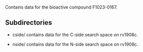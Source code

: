 Contains data for the bioactive compound F1023-0167.

## Subdirectories

- cside/ contains data for the C-side search space on rv1908c.

- nside/ contains data for the N-side search space on rv1908c.

